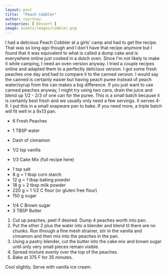 ```yaml
---
layout: post
title:  "Peach Cobbler"
author: courtney
categories: [ Dessert ]
image: assets/images/cobbler.png
---
```

I had a delicious Peach Cobbler at a girls’ camp and had to get the recipe. That was so long ago though and I don't have that recipe anymore but I found that it was equivalent to what is called a dump cake and is everywhere online just cooked in a dutch oven. Since I'm not likely to make it while camping, I need an oven version anyway. I tried a couple recipes online and adapted them to a perfectly delicious version. I got some fresh peaches one day and had to compare it to the canned version. I would say the canned is certainly easier but having peach puree instead of peach water/syrup from the can makes a big difference. If you just want to use canned peaches anyway, I might try using two cans, drain the juice and blend up 1/2 - 2/3 of one can for the puree. This is a small batch because it is certainly best fresh and we usually only need a few servings. It serves 4-6. I put this in a small snapware pan to bake. If you need more, a triple batch will fit well in a 9x13 pan. 

- 6 Fresh Peaches
- 1 TBSP water
- Dash of cinnamon
- 1/2 tsp vanilla

- 1/3 Cake Mix (full recipe here)
+ 1 tsp salt
+ 8 g = 1 tbsp corn starch
+ 12 g = 1 tbsp baking powder
+ 18 g = 2 tbsp milk powder
+ 220 g = 1 1/2 C flour (or gluten free flour)
+ 150 g sugar

- 1/4 C Brown sugar
- 3 TBSP Butter

1. Cut up peaches, peel if desired. Dump 4 peaches worth into pan.
2. Put the other 2 plus the water into a blender and blend til there are no chunks. Run through a fine mesh strainer, stir in the vanilla and cinnamon and then mix into the peaches in the pan.
3. Using a pastry blender, cut the butter into the cake mix and brown sugar until only very small pieces remain visible.
4. Spread mixture evenly over the top of the peaches.
5. Bake at 375 F for 35 minutes.

Cool slightly. Serve with vanilla ice cream.


